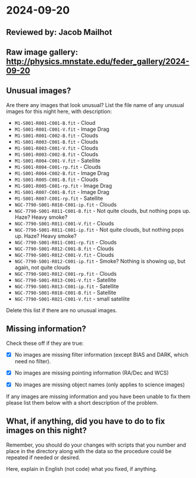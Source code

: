 # 2024-09-20

## Reviewed by:   Jacob Mailhot

## Raw image gallery: http://physics.mnstate.edu/feder_gallery/2024-09-20

## Unusual images?

Are there any images that look unusual? List the file name of any unusual images for this night here, with description:

+ `M1-S001-R001-C001-B.fit` - Cloud
+ `M1-S001-R001-C001-V.fit` - Image Drag
+ `M1-S001-R001-C002-B.fit` - Clouds
+ `M1-S001-R003-C001-B.fit` - Clouds
+ `M1-S001-R003-C001-V.fit` - Clouds
+ `M1-S001-R003-C002-B.fit` - Clouds
+ `M1-S001-R004-C001-V.fit` - Satellite
+ `M1-S001-R004-C001-rp.fit` - Clouds
+ `M1-S001-R004-C002-B.fit` - Image Drag
+ `M1-S001-R005-C001-B.fit` - Clouds
+ `M1-S001-R005-C001-rp.fit` - Image Drag
+ `M1-S001-R007-C001-B.fit` - Image Drag
+ `M1-S001-R007-C001-rp.fit` - Satellite
+ `NGC-7790-S001-R010-C001-ip.fit` - Clouds
+ `NGC-7790-S001-R011-C001-B.fit` - Not quite clouds, but nothing pops up. Haze? Heavy smoke?
+ `NGC-7790-S001-R011-C001-V.fit` - Clouds
+ `NGC-7790-S001-R011-C001-ip.fit` - Not quite clouds, but nothing pops up. Haze? Heavy smoke?
+ `NGC-7790-S001-R011-C001-rp.fit` - Clouds
+ `NGC-7790-S001-R012-C001-B.fit` - Clouds
+ `NGC-7790-S001-R012-C001-V.fit` - Clouds
+ `NGC-7790-S001-R012-C001-ip.fit` - Smoke? Nothing is showing up, but again, not quite clouds
+ `NGC-7790-S001-R012-C001-rp.fit`  - Clouds
+ `NGC-7790-S001-R013-C001-V.fit` - Satellite
+ `NGC-7790-S001-R013-C001-ip.fit` - Satellite
+ `NGC-7790-S001-R018-C001-B.fit` - Satellite
+ `NGC-7790-S001-R021-C001-V.fit` - small satellite

Delete this list if there are no unusual images.

## Missing information?

Check these off if they are true:

- [x] No images are missing filter information (except BIAS and DARK, which need no filter).
- [x] No images are missing pointing information (RA/Dec and WCS)
- [x] No images are missing object names (only applies to science images)


If any images are missing information and you have been unable to fix them please list
them below with a short description of the problem.



## What, if anything, did you have to do to fix images on this night?

Remember, you should do your changes with scripts that you number and place in the
directory along with the data so the procedure could be repeated if needed or
desired.

Here, explain in English (not code) what you fixed, if anything.

